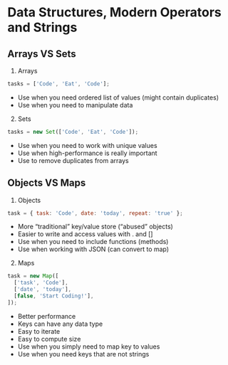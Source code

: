 # Data Structures, Modern Operators and Strings

## Arrays VS Sets

1. Arrays

```js
tasks = ['Code', 'Eat', 'Code'];
```

- Use when you need ordered list of values (might contain duplicates)
- Use when you need to manipulate data

2. Sets

```js
tasks = new Set(['Code', 'Eat', 'Code']);
```

- Use when you need to work with unique values
- Use when high-performance is really important
- Use to remove duplicates from arrays

## Objects VS Maps

1. Objects

```js
task = { task: 'Code', date: 'today', repeat: 'true' };
```

- More “traditional” key/value store (“abused” objects)
- Easier to write and access values with . and []
- Use when you need to include functions (methods)
- Use when working with JSON (can convert to map)

2. Maps

```js
task = new Map([
  ['task', 'Code'],
  ['date', 'today'],
  [false, 'Start Coding!'],
]);
```

- Better performance
- Keys can have any data type
- Easy to iterate
- Easy to compute size
- Use when you simply need to map key to values
- Use when you need keys that are not strings
